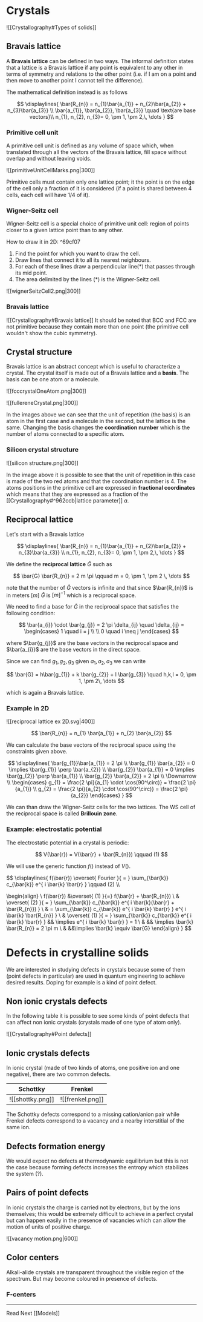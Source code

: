 # Crystals

![[Crystallography#Types of solids]]

## Bravais lattice

A **Bravais lattice** can be defined in two ways. The informal definition states that a lattice is a Bravais lattice if any point is equivalent to any other in terms of symmetry and relations to the other point (i.e. if I am on a point and then move to another point I cannot tell the difference).

The mathematical definition instead is as follows

$$
\displaylines{
\bar{R_{n}} = n_{1}\bar{a_{1}} + n_{2}\bar{a_{2}} + n_{3}\bar{a_{3}} \\
\bar{a_{1}}, \bar{a_{2}}, \bar{a_{3}} \quad \text{are base vectors}\\
n_{1}, n_{2}, n_{3}= 0, \pm 1, \pm 2,\, \dots
} 
$$

### Primitive cell unit

A primitive cell unit is defined as any volume of space which, when translated through all the vectors of the Bravais lattice, fill space without overlap and without leaving voids.

![[primitiveUnitCellMarks.png|300]]

Primitive cells must contain only one lattice point; it the point is on the edge of the cell only a fraction of it is considered (if a point is shared between 4 cells, each cell will have 1/4 of it).

### Wigner-Seitz cell

Wigner-Seitz cell is a special choice of primitive unit cell: region of points closer to a given lattice point than to any other. 

How to draw it in 2D: ^69cf07
1) Find the point for which you want to draw the cell.
2) Draw lines that connect it to all its nearest neighbours.
3) For each of these lines draw a perpendicular line(*) that passes through its mid point.
4) The area delimited by the lines (*) is the Wigner-Seitz cell.

![[wignerSeitzCell2.png|300]]

### Bravais lattice

![[Crystallography#Bravais lattice]]
It should be noted that BCC and FCC are not primitive because they contain more than one point (the primitive cell wouldn't show the cubic symmetry).

## Crystal structure

Bravais lattice is an abstract concept which is useful to characterize a crystal. The crystal itself is made out of a Bravais lattice and a **basis**. The basis can be one atom or a molecule. 

![[fcccrystalOneAtom.png|300]]

![[fullereneCrystal.png|300]]

In the images above we can see that the unit of repetition (the basis) is an atom in the first case and a molecule in the second, but the lattice is the same. 
Changing the basis changes the **coordination number** which is the number of atoms connected to a specific atom.

### Silicon crystal structure

![[silicon structure.png|300]]

In the image above it is possible to see that the unit of repetition in this case is made of the two red atoms and that the coordination number is 4. The atoms positions in the primitive cell are expressed in **fractional coordinates** which means that they are expressed as a fraction of the [[Crystallography#^962ccb|lattice parameter]] *a*.

## Reciprocal lattice

Let's start with a Bravais lattice

$$
\displaylines{
\bar{R_{n}} = n_{1}\bar{a_{1}} + n_{2}\bar{a_{2}} + n_{3}\bar{a_{3}} \\
n_{1}, n_{2}, n_{3}= 0, \pm 1, \pm 2,\, \dots
} 
$$

We define the **reciprocal lattice** $\bar{G}$ such as 

$$
\bar{G} \bar{R_{n}} = 2 m \pi \qquad m = 0, \pm 1, \pm 2 \, \dots
$$

note that the number of $\bar{G}$ vectors is infinite and that since $\bar{R_{n}}$ is in meters $[m]$ $\bar{G}$ is $[m]^{-1}$ which is a reciprocal space.

We need to find a base for $\bar{G}$ in the reciprocal space that satisfies the following condition: 

$$
\bar{a_{i}} \cdot \bar{g_{j}} = 2 \pi \delta_{ij} \quad \delta_{ij} = \begin{cases}
1 \quad i = j \\ \\
0 \quad i \neq j
\end{cases}
$$

where $\bar{g_{j}}$ are the base vectors in the reciprocal space and $\bar{a_{i}}$ are the base vectors in the direct space.

Since we can find $g_{1}, g_{2}, g_{3}$ given $a_{1}, a_{2}, a_{3}$ we can write 

$$
\bar{G} = h\bar{g_{1}} + k \bar{g_{2}} + l \bar{g_{3}} \quad h,k,l = 0, \pm 1, \pm 2\, \dots
$$

which is again a Bravais lattice.

### Example in 2D

![[reciprocal lattice ex 2D.svg|400]]


$$
\bar{R_{n}} = n_{1} \bar{a_{1}} + n_{2} \bar{a_{2}}
$$

We can calculate the base vectors of the reciprocal space using the constraints given above.

$$
\displaylines{
\bar{g_{1}}\bar{a_{1}} = 2 \pi \\
\bar{g_{1}} \bar{a_{2}} = 0 \implies \bar{g_{1}} \perp \bar{a_{2}} \\
\bar{g_{2}} \bar{a_{1}} = 0 \implies \bar{g_{2}} \perp \bar{a_{1}} \\
\bar{g_{2}} \bar{a_{2}} = 2 \pi \\
\Downarrow \\
\begin{cases}
g_{1} = \frac{2 \pi}{a_{1} \cdot \cos(90^\circ)} = \frac{2 \pi} {a_{1}} \\
g_{2} = \frac{2 \pi}{a_{2} \cdot \cos(90^\circ)} = \frac{2 \pi} {a_{2}}
\end{cases}
}
$$

We can than draw the Wigner-Seitz cells for the two lattices. The WS cell of the reciprocal space is called **Brillouin zone**.

### Example: electrostatic potential

The electrostatic potential in a crystal is periodic: 

$$
V(\bar{r}) = V(\bar{r} + \bar{R_{n}}) \qquad (1)
$$

We will use the generic function $f()$ instead of $V()$.

$$
\displaylines{
f(\bar{r}) \overset{ Fourier }{ = } \sum_{\bar{k}} c_{\bar{k}} e^{ i \bar{k} \bar{r} } \qquad (2) \\\\

\begin{align} \\
f(\bar{r}) &\overset{ (1) }{=} f(\bar{r} + \bar{R_{n}}) \\
& \overset{ (2) }{ = } \sum_{\bar{k}} c_{\bar{k}} e^{ i \bar{k}(\bar{r} + \bar{R_{n}}) } \\
& =  \sum_{\bar{k}} c_{\bar{k}} e^{ i \bar{k} \bar{r} } e^{ i \bar{k} \bar{R_{n}} } \\
& \overset{ (1) }{ = } \sum_{\bar{k}} c_{\bar{k}} e^{ i \bar{k} \bar{r} } && \implies e^{ i \bar{k} \bar{r} } = 1  \\
& && \implies  \bar{k} \bar{R_{n}} = 2 \pi m  \\
& &&\implies \bar{k} \equiv \bar{G}
\end{align}
}
$$

# Defects in crystalline solids

We are interested in studying defects in crystals because some of them (point defects in particular) are used in quantum engineering to achieve desired results. Doping for example is a kind of point defect.

## Non ionic crystals defects

In the following table it is possible to see some kinds of point defects that can affect non ionic crystals (crystals made of one type of atom only).

![[Crystallography#Point defects]]

## Ionic crystals defects

In ionic crystal (made of two kinds of atoms, one positive ion and one negative), there are two common defects.

| Schottky         | Frenkel |
| ---------------- | ------- |
| ![[shottky.png]] |   ![[frenkel.png]]      |

The Schottky defects correspond to a missing cation/anion pair while Frenkel defects correspond to a vacancy and a nearby interstitial of the same ion.

## Defects formation energy

We would expect no defects at thermodynamic equilibrium but this is not the case because forming defects increases the entropy which stabilizes the system (?).

## Pairs of point defects

In ionic crystals the charge is carried not by electrons, but by the ions themselves; this would be extremely difficult to achieve in a perfect crystal but can happen easily in the presence of vacancies which can allow the motion of units of positive charge.

![[vacancy motion.png|600]]

## Color centers

Alkali-alide crystals are transparent throughout the visible region of the spectrum. But may become coloured in presence of defects.

### F-centers


---

Read Next [[Models]]